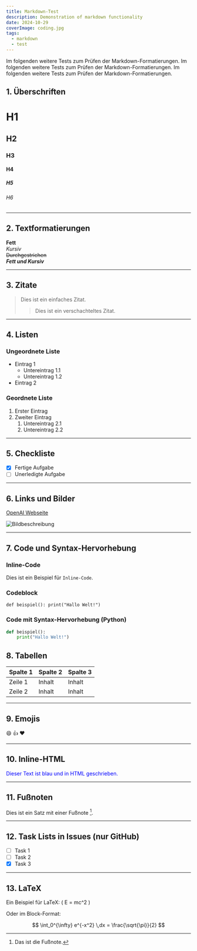 ```yaml
---
title: Markdown-Test
description: Demonstration of markdown functionality
date: 2024-10-29
coverImage: coding.jpg
tags:
  - markdown
  - test
---
```


Im folgenden weitere Tests zum Prüfen der Markdown-Formatierungen. Im folgenden weitere Tests zum Prüfen der Markdown-Formatierungen. Im folgenden weitere Tests zum Prüfen der Markdown-Formatierungen.

## 1. Überschriften

# H1
## H2
### H3
#### H4
##### H5
###### H6

---

## 2. Textformatierungen

**Fett**  
*Kursiv*  
~~Durchgestrichen~~  
**_Fett und Kursiv_**

---

## 3. Zitate

> Dies ist ein einfaches Zitat.
> 
> > Dies ist ein verschachteltes Zitat.

---

## 4. Listen

### Ungeordnete Liste
- Eintrag 1
  - Untereintrag 1.1
  - Untereintrag 1.2
- Eintrag 2

### Geordnete Liste
1. Erster Eintrag
2. Zweiter Eintrag
   1. Untereintrag 2.1
   2. Untereintrag 2.2

---

## 5. Checkliste

- [x] Fertige Aufgabe
- [ ] Unerledigte Aufgabe

---

## 6. Links und Bilder

[OpenAI Webseite](https://openai.com)  

![Bildbeschreibung](https://placekitten.com/200/300)

---

## 7. Code und Syntax-Hervorhebung

### Inline-Code
Dies ist ein Beispiel für `Inline-Code`.

### Codeblock
```
def beispiel(): print("Hallo Welt!")
```

### Code mit Syntax-Hervorhebung (Python)
```python
def beispiel():
    print("Hallo Welt!")
```

## 8. Tabellen

| Spalte 1 | Spalte 2 | Spalte 3 |
|----------|----------|----------|
| Zeile 1  | Inhalt   | Inhalt   |
| Zeile 2  | Inhalt   | Inhalt   |

---

## 9. Emojis

:smile: :+1: :heart:

---

## 10. Inline-HTML

<p style="color:blue;">Dieser Text ist blau und in HTML geschrieben.</p>

---

## 11. Fußnoten

Dies ist ein Satz mit einer Fußnote [^1].

[^1]: Das ist die Fußnote.

---

## 12. Task Lists in Issues (nur GitHub)

- [ ] Task 1
- [ ] Task 2
- [x] Task 3

---

## 13. LaTeX

Ein Beispiel für LaTeX: \( E = mc^2 \)

Oder im Block-Format:

$$
\int_0^{\infty} e^{-x^2} \,dx = \frac{\sqrt{\pi}}{2}
$$